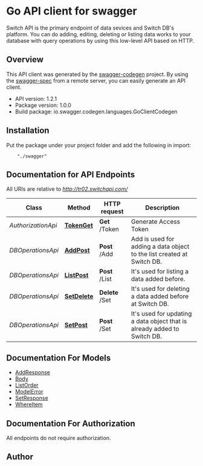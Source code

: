 # Go API client for swagger

Switch API is the primary endpoint of data sevices and Switch DB's platform. You can do adding, editing, deleting or listing data works to your database with query operations by using this low-level API based on HTTP.

## Overview
This API client was generated by the [swagger-codegen](https://github.com/swagger-api/swagger-codegen) project.  By using the [swagger-spec](https://github.com/swagger-api/swagger-spec) from a remote server, you can easily generate an API client.

- API version: 1.2.1
- Package version: 1.0.0
- Build package: io.swagger.codegen.languages.GoClientCodegen

## Installation
Put the package under your project folder and add the following in import:
```
    "./swagger"
```

## Documentation for API Endpoints

All URIs are relative to *http://tr02.switchapi.com/*

Class | Method | HTTP request | Description
------------ | ------------- | ------------- | -------------
*AuthorizationApi* | [**TokenGet**](docs/AuthorizationApi.md#tokenget) | **Get** /Token | Generate Access Token
*DBOperationsApi* | [**AddPost**](docs/DBOperationsApi.md#addpost) | **Post** /Add | Add is used for adding a data object to the list created at Switch DB.
*DBOperationsApi* | [**ListPost**](docs/DBOperationsApi.md#listpost) | **Post** /List | It&#39;s used for listing a data added before.
*DBOperationsApi* | [**SetDelete**](docs/DBOperationsApi.md#setdelete) | **Delete** /Set | It&#39;s used for deleting a data added before at Switch DB.
*DBOperationsApi* | [**SetPost**](docs/DBOperationsApi.md#setpost) | **Post** /Set | It&#39;s used for updating a data object that is already added to Switch DB.


## Documentation For Models

 - [AddResponse](docs/AddResponse.md)
 - [Body](docs/Body.md)
 - [ListOrder](docs/ListOrder.md)
 - [ModelError](docs/ModelError.md)
 - [SetResponse](docs/SetResponse.md)
 - [WhereItem](docs/WhereItem.md)


## Documentation For Authorization

 All endpoints do not require authorization.


## Author



